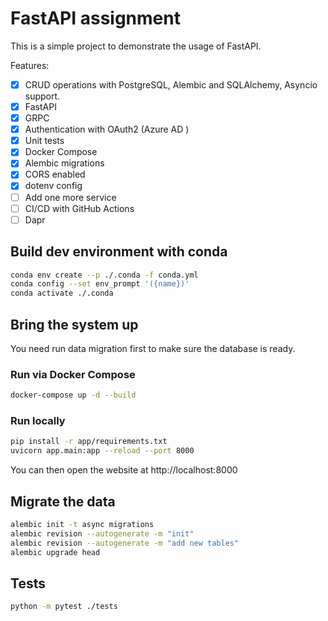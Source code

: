 # FastAPI assignment
This is a simple project to demonstrate the usage of FastAPI.

Features:
- [x] CRUD operations with PostgreSQL, Alembic and SQLAlchemy, Asyncio support.
- [x] FastAPI
- [x] GRPC
- [x] Authentication with OAuth2 (Azure AD )
- [x] Unit tests
- [x] Docker Compose
- [x] Alembic migrations
- [x] CORS enabled
- [x] dotenv config
- [ ] Add one more service
- [ ] CI/CD with GitHub Actions
- [ ] Dapr

## Build dev environment with conda

```bash
conda env create --p ./.conda -f conda.yml
conda config --set env_prompt '({name})'
conda activate ./.conda
```

## Bring the system up
You need run data migration first to make sure the database is ready.
### Run via Docker Compose
```bash
docker-compose up -d --build
```

### Run locally
```bash
pip install -r app/requirements.txt
uvicorn app.main:app --reload --port 8000
```

You can then open the website at http://localhost:8000

## Migrate the data
```bash
alembic init -t async migrations
alembic revision --autogenerate -m "init"
alembic revision --autogenerate -m "add new tables"
alembic upgrade head
```

## Tests
```bash
python -m pytest ./tests
```
